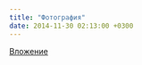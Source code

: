 ```yaml
---
title: "Фотография"
date: 2014-11-30 02:13:00 +0300
---
```



[Вложение](/assets/vk_photos/2/2mDCPt65v5I.jpg)
